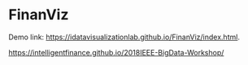 # FinanViz

Demo link: https://idatavisualizationlab.github.io/FinanViz/index.html.

https://intelligentfinance.github.io/2018IEEE-BigData-Workshop/
